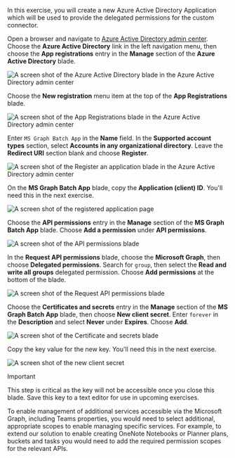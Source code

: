 <!-- markdownlint-disable MD002 MD041 -->

In this exercise, you will create a new Azure Active Directory Application which will be used to provide the delegated permissions for the custom connector.

Open a browser and navigate to [Azure Active Directory admin center](https://aad.portal.azure.com). Choose the **Azure Active Directory** link in the left navigation menu, then choose the **App registrations** entry in the **Manage** section of the **Azure Active Directory** blade.

![A screen shot of the Azure Active Directory blade in the Azure Active Directory admin center](./images/app-reg-preview1.png)

Choose the **New registration** menu item at the top of the **App Registrations** blade.

![A screen shot of the App Registrations blade in the Azure Active Directory admin center](./images/app-reg-preview2.png)

Enter `MS Graph Batch App` in the **Name** field. In the **Supported account types** section, select **Accounts in any organizational directory**. Leave the **Redirect URI** section blank and choose **Register**.

![A screen shot of the Register an application blade in the Azure Active Directory admin center](./images/app-reg-preview3.png)

On the **MS Graph Batch App** blade, copy the **Application (client) ID**. You'll need this in the next exercise.

![A screen shot of the registered application page](./images/app-reg-preview4.png)

Choose the **API permissions** entry in the **Manage** section of the **MS Graph Batch App** blade. Choose **Add a permission** under **API permissions**.

![A screen shot of the API permissions blade](./images/app-perms-preview1.png)

In the **Request API permissions** blade, choose the **Microsoft Graph**, then choose **Delegated permissions**. Search for `group`, then select the **Read and write all groups** delegated permission. Choose **Add permissions** at the bottom of the blade.

 ![A screen shot of the Request API permissions blade](./images/app-perms-preview2.png)

Choose the **Certificates and secrets** entry in the **Manage** section of the **MS Graph Batch App** blade, then choose **New client secret**. Enter `forever` in the **Description** and select **Never** under **Expires**. Choose **Add**.

![A screen shot of the Certificate and secrets blade](./images/app-key-preview1.png)

Copy the key value for the new key. You'll need this in the next exercise.

![A screen shot of the new client secret](./images/app-key-preview2.png)

> [!IMPORTANT]
> This step is critical as the key will not be accessible once you close this blade. Save this key to a text editor for use in upcoming exercises.

To enable management of additional services accessible via the Microsoft Graph, including Teams properties, you would need to select additional, appropriate scopes to enable managing specific services. For example, to extend our solution to enable creating OneNote Notebooks or Planner plans, buckets and tasks you would need to add the required permission scopes for the relevant APIs.
